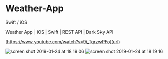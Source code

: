 # Weather-App
Swift / iOS

Weather App | iOS | Swift | REST API | Dark Sky API

[https://www.youtube.com/watch?v=9i_TqrzwPFo](url)

![screen shot 2019-01-24 at 18 19 06](https://user-images.githubusercontent.com/27895744/51684041-98fa2880-2004-11e9-9749-bd0d20827bcc.png)
![screen shot 2019-01-24 at 18 19 16](https://user-images.githubusercontent.com/27895744/51684046-9c8daf80-2004-11e9-8244-f805686dc1ea.png)
